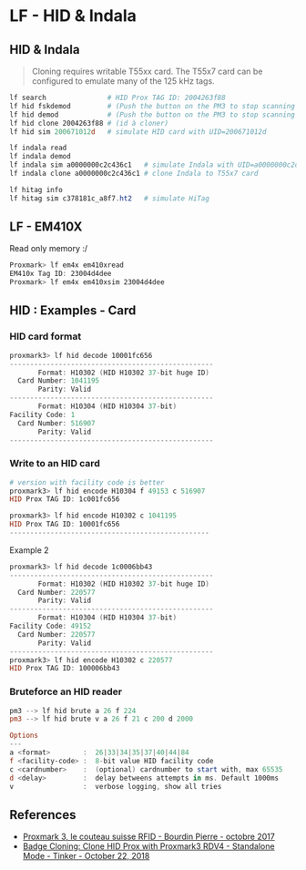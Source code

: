 # LF - HID & Indala

## HID & Indala

> Cloning requires writable T55xx card. The T55x7 card can be configured to emulate many of the 125 kHz tags.

```powershell
lf search               # HID Prox TAG ID: 2004263f88
lf hid fskdemod         # (Push the button on the PM3 to stop scanning - not necessary)
lf hid demod            # (Push the button on the PM3 to stop scanning - not necessary)
lf hid clone 2004263f88 # (id à cloner)
lf hid sim 200671012d   # simulate HID card with UID=200671012d

lf indala read
lf indala demod
lf indala sim a0000000c2c436c1   # simulate Indala with UID=a0000000c2c436c1
lf indala clone a0000000c2c436c1 # clone Indala to T55x7 card

lf hitag info
lf hitag sim c378181c_a8f7.ht2   # simulate HiTag
```

## LF - EM410X

Read only memory :/

```powershell
Proxmark> lf em4x em410xread
EM410x Tag ID: 23004d4dee
Proxmark> lf em4x em410xsim 23004d4dee
```


## HID : Examples - Card

### HID card format

```powershell
proxmark3> lf hid decode 10001fc656
--------------------------------------------------          
       Format: H10302 (HID H10302 37-bit huge ID)          
  Card Number: 1041195          
       Parity: Valid          
--------------------------------------------------          
       Format: H10304 (HID H10304 37-bit)          
Facility Code: 1          
  Card Number: 516907          
       Parity: Valid          
-------------------------------------------------- 
```

### Write to an HID card

```powershell
# version with facility code is better
proxmark3> lf hid encode H10304 f 49153 c 516907
HID Prox TAG ID: 1c001fc656         

proxmark3> lf hid encode H10302 c 1041195
HID Prox TAG ID: 10001fc656          
-------------------------------------------------
```

Example 2

```powershell
proxmark3> lf hid decode 1c0006bb43
--------------------------------------------------          
       Format: H10302 (HID H10302 37-bit huge ID)          
  Card Number: 220577          
       Parity: Valid          
--------------------------------------------------          
       Format: H10304 (HID H10304 37-bit)          
Facility Code: 49152          
  Card Number: 220577          
       Parity: Valid          
--------------------------------------------------          
proxmark3> lf hid encode H10302 c 220577
HID Prox TAG ID: 100006bb43  
```

### Bruteforce an HID reader

```powershell
pm3 --> lf hid brute a 26 f 224
pm3 --> lf hid brute v a 26 f 21 c 200 d 2000

Options
---
a <format>        :  26|33|34|35|37|40|44|84
f <facility-code> :  8-bit value HID facility code
c <cardnumber>    :  (optional) cardnumber to start with, max 65535
d <delay>         :  delay betweens attempts in ms. Default 1000ms
v                 :  verbose logging, show all tries
```


## References

* [Proxmark 3, le couteau suisse RFID - Bourdin Pierre - octobre 2017](https://connect.ed-diamond.com/MISC/MISCHS-016/Proxmark-3-le-couteau-suisse-RFID)
* [Badge Cloning: Clone HID Prox with Proxmark3 RDV4 - Standalone Mode - Tinker - October 22, 2018](https://web.archive.org/web/20210725163656/https://www.tinker.sh/badge-cloning-clone-hid-prox-with-proxmark3-rvd4/)